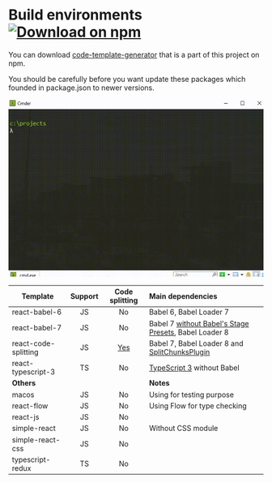 # Build environments [![Download on npm](https://img.shields.io/badge/npm-v1.1.6-blue.svg)](https://www.npmjs.com/package/code-template-generator)

You can download [code-template-generator](https://www.npmjs.com/package/code-template-generator) that is a part of this project on npm.

You should be carefully before you want update these packages which founded in package.json to newer versions.

![How to use](./assets/code-template-generator.gif)

|Template|Support|Code splitting|Main dependencies|
|---|:---:|:---:|:---|
|react-babel-6|JS|No|Babel 6, Babel Loader 7|
|react-babel-7|JS|No|Babel 7 [without Babel's Stage Presets](https://babeljs.io/blog/2018/07/27/removing-babels-stage-presets), Babel Loader 8|
|react-code-splitting|JS|[Yes](https://webpack.js.org/guides/code-splitting/)|Babel 7, Babel Loader 8 and [SplitChunksPlugin](https://webpack.js.org/plugins/split-chunks-plugin/)|
|react-typescript-3|TS|No|[TypeScript 3](https://www.typescriptlang.org/docs/handbook/react-&-webpack.html) without Babel|
|**Others**|||**Notes**|
|macos|JS|No|Using for testing purpose|
|react-flow|JS|No|Using Flow for type checking|
|react-js|JS|No||
|simple-react|JS|No|Without CSS module|
|simple-react-css|JS|No||
|typescript-redux|TS|No||

